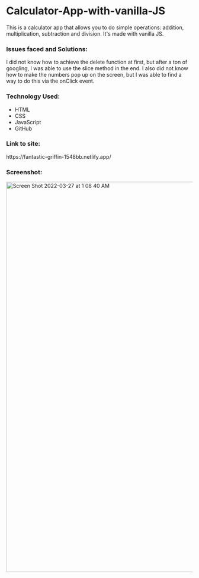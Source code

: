 # Calculator-App-with-vanilla-JS
This is a calculator app that allows you to do simple operations: addition, multiplication, subtraction and division. It's made with vanilla JS.

<h3>Issues faced and Solutions:</h3>
I did not know how to achieve the delete function at first, but after a ton of googling, I was able to use the slice method in the end. I also did not know how to make the numbers pop up on the screen, but I was able to find a way to do this via the onClick event.

<h3>Technology Used:</h3>

- HTML
- CSS
- JavaScript
- GitHub


<h3>Link to site:</h3>
https://fantastic-griffin-1548bb.netlify.app/


<h3>Screenshot:</h3>
<img width="1050" alt="Screen Shot 2022-03-27 at 1 08 40 AM" src="https://user-images.githubusercontent.com/40691059/160299155-3d191273-f3b0-48e0-ad2a-37467977d4a4.png">


